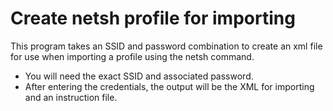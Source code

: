 # Create netsh profile for importing
This program takes an SSID and password combination to create an xml file for use when importing a profile using the netsh command.
- You will need the exact SSID and associated password.
- After entering the credentials, the output will be the XML for importing and an instruction file.